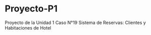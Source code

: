 # Proyecto-P1
Proyecto de la Unidad 1
Caso N°19 Sistema de Reservas: Clientes y Habitaciones de Hotel
